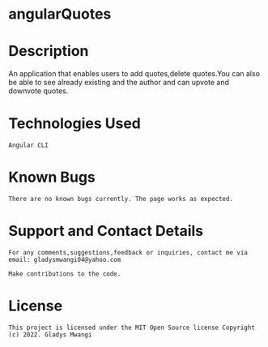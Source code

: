 # angularQuotes

# Description

An application that enables users to add quotes,delete quotes.You can also be able to see already existing and the author and can upvote and downvote quotes.

# Technologies Used

    Angular CLI

# Known Bugs

    There are no known bugs currently. The page works as expected.

# Support and Contact Details

    For any comments,suggestions,feedback or inquiries, contact me via email: gladysmwangi04@yahoo.com

    Make contributions to the code.


# License

    This project is licensed under the MIT Open Source license Copyright (c) 2022. Gladys Mwangi



